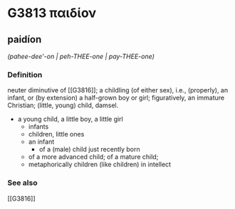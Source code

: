 # G3813 παιδίον

## paidíon

_(pahee-dee'-on | peh-THEE-one | pay-THEE-one)_

### Definition

neuter diminutive of [[G3816]]; a childling (of either sex), i.e., (properly), an infant, or (by extension) a half-grown boy or girl; figuratively, an immature Christian; (little, young) child, damsel.

- a young child, a little boy, a little girl
  - infants
  - children, little ones
  - an infant
    - of a (male) child just recently born
  - of a more advanced child; of a mature child;
  - metaphorically children (like children) in intellect

### See also

[[G3816]]


